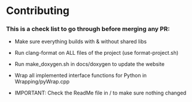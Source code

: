 # Contributing

### This is a check list to go through before merging any PR:

* Make sure everything builds with & without shared libs

* Run clang-format on ALL files of the project (use format-project.sh)

* Run make_doxygen.sh in docs/doxygen to update the website

* Wrap all implemented interface functions for Python in Wrapping/pyWrap.cpp

* IMPORTANT: Check the ReadMe file in / to make sure nothing changed
